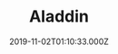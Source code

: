 ---
title: "Aladdin"
year: 1992
date: 2019-11-02T01:10:33.000Z
permalink: /almanac/movies/2019-11-02-aladdin/index.html
rating: 3
---